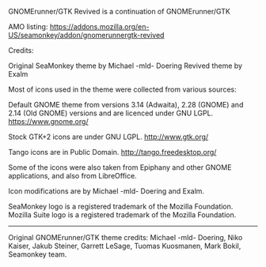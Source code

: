 GNOMErunner/GTK Revived is a continuation of GNOMErunner/GTK

AMO listing: https://addons.mozilla.org/en-US/seamonkey/addon/gnomerunnergtk-revived

Credits:

Original SeaMonkey theme by Michael -mld- Doering
Revived theme by Exalm

Most of icons used in the theme were collected from various sources:

Default GNOME theme from versions 3.14 (Adwaita), 2.28 (GNOME) and 2.14 (Old GNOME) versions and are licenced under GNU LGPL.
https://www.gnome.org/

Stock GTK+2 icons are under GNU LGPL.
http://www.gtk.org/

Tango icons are in Public Domain.
http://tango.freedesktop.org/

Some of the icons were also taken from Epiphany and other GNOME applications, and also from LibreOffice.

Icon modifications are by Michael -mld- Doering and Exalm.

SeaMonkey logo is a registered trademark of the Mozilla Foundation.
Mozilla Suite logo is a registered trademark of the Mozilla Foundation.

------

Original GNOMErunner/GTK theme credits:
Michael -mld- Doering, Niko Kaiser, Jakub Steiner, Garrett LeSage, Tuomas Kuosmanen, Mark Bokil, Seamonkey team.
